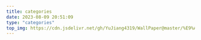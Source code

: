 ```yaml
---
title: categories
date: 2023-08-09 20:51:09
type: "categories"
top_img: https://cdn.jsdelivr.net/gh/YuJiang4319/WallPaper@master/%E9%AC%BC%E5%88%80/44_Stella_4k.jpg
---
```


